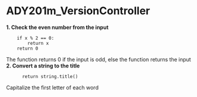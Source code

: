 # ADY201m_VersionController
**1. Check the even number from the input**
~~~
    if x % 2 == 0:
        return x
    return 0 
~~~
The function returns 0 if the input is odd, else the function returns the input
**2. Convert a string to the title**
~~~
      return string.title()
~~~
Capitalize the first letter of each word
